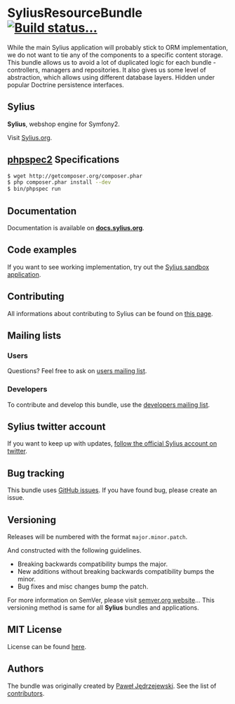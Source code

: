 SyliusResourceBundle [![Build status...](https://secure.travis-ci.org/Sylius/SyliusResourceBundle.png)](http://travis-ci.org/Sylius/SyliusResourceBundle)
====================

While the main Sylius application will probably stick to ORM implementation, we do not want to tie any of the components to a specific
content storage. This bundle allows us to avoid a lot of duplicated logic for each bundle - controllers, managers and repositories.
It also gives us some level of abstraction, which allows using different database layers. Hidden under popular Doctrine persistence interfaces.

Sylius
------

**Sylius**, webshop engine for Symfony2.

Visit [Sylius.org](http://sylius.org).

[phpspec2](http://phpspec.net) Specifications
---------------------------------------------

``` bash
$ wget http://getcomposer.org/composer.phar
$ php composer.phar install --dev
$ bin/phpspec run
```

Documentation
-------------

Documentation is available on [**docs.sylius.org**](http://docs.sylius.org/en/latest/bundles/SyliusResourceBundle/index.html).

Code examples
-------------

If you want to see working implementation, try out the [Sylius sandbox application](http://github.com/Sylius/Sylius-Sandbox).


Contributing
------------

All informations about contributing to Sylius can be found on [this page](http://sylius.readthedocs.org/en/latest/contributing/index.html).

Mailing lists
-------------

### Users

Questions? Feel free to ask on [users mailing list](http://groups.google.com/group/sylius).

### Developers

To contribute and develop this bundle, use the [developers mailing list](http://groups.google.com/group/sylius-dev).

Sylius twitter account
----------------------

If you want to keep up with updates, [follow the official Sylius account on twitter](http://twitter.com/_Sylius).

Bug tracking
------------

This bundle uses [GitHub issues](https://github.com/Sylius/SyliusResourceBundle/issues).
If you have found bug, please create an issue.

Versioning
----------

Releases will be numbered with the format `major.minor.patch`.

And constructed with the following guidelines.

* Breaking backwards compatibility bumps the major.
* New additions without breaking backwards compatibility bumps the minor.
* Bug fixes and misc changes bump the patch.

For more information on SemVer, please visit [semver.org website](http://semver.org/)...
This versioning method is same for all **Sylius** bundles and applications.

MIT License
-----------

License can be found [here](https://github.com/Sylius/SyliusResourceBundle/blob/master/Resources/meta/LICENSE).

Authors
-------

The bundle was originally created by [Paweł Jędrzejewski](http://pjedrzejewski.com).
See the list of [contributors](https://github.com/Sylius/SyliusResourceBundle/contributors).
